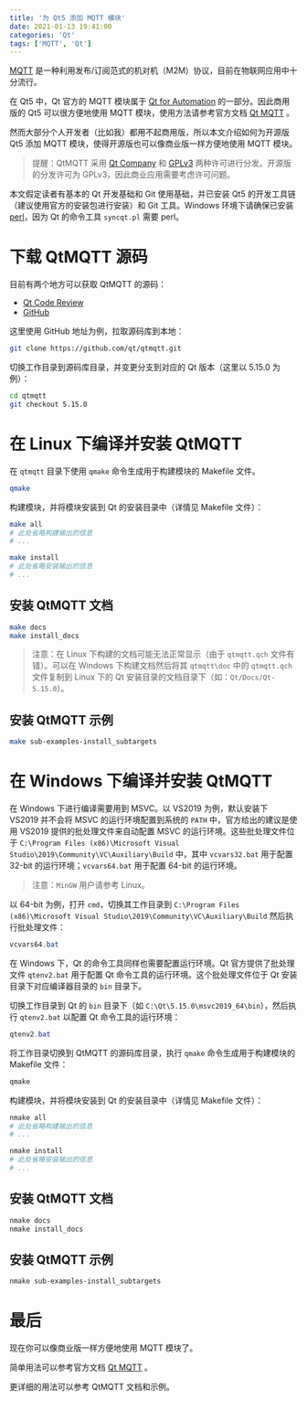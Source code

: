 ```yaml
---
title: '为 Qt5 添加 MQTT 模块'
date: 2021-01-13 19:41:00
categories: 'Qt'
tags: ['MQTT', 'Qt']
---
```


[MQTT](http://mqtt.org/) 是一种利用发布/订阅范式的机对机（M2M）协议，目前在物联网应用中十分流行。

在 Qt5 中，Qt 官方的 MQTT 模块属于 [Qt for Automation](https://doc.qt.io/QtForAutomation/index.html) 的一部分。因此商用版的 Qt5 可以很方便地使用 MQTT 模块，使用方法请参考官方文档 [Qt MQTT](https://doc.qt.io/QtMQTT/index.html) 。

然而大部分个人开发者（比如我）都用不起商用版，所以本文介绍如何为开源版 Qt5 添加 MQTT 模块，使得开源版也可以像商业版一样方便地使用 MQTT 模块。

> 提醒：QtMQTT 采用 [Qt Company](https://www.qt.io/company) 和 [GPLv3](https://www.gnu.org/licenses/gpl-3.0.html) 两种许可进行分发。开源版的分发许可为 GPLv3，因此商业应用需要考虑许可问题。

本文假定读者有基本的 Qt 开发基础和 Git 使用基础，并已安装 Qt5 的开发工具链（建议使用官方的安装包进行安装）和 Git 工具。Windows 环境下请确保已安装 [perl](https://www.perl.org/)，因为 Qt 的命令工具 `syncqt.pl` 需要 perl。

# 下载 QtMQTT 源码

目前有两个地方可以获取 QtMQTT 的源码：

* [Qt Code Review](https://codereview.qt-project.org/admin/repos/qt%2Fqtmqtt)
* [GitHub](https://github.com/qt/qtmqtt)

这里使用 GitHub 地址为例，拉取源码库到本地：

```bash
git clone https://github.com/qt/qtmqtt.git
```

切换工作目录到源码库目录，并变更分支到对应的 Qt 版本（这里以 5.15.0 为例）：

```bash
cd qtmqtt
git checkout 5.15.0
```

# 在 Linux 下编译并安装 QtMQTT

在 `qtmqtt` 目录下使用 `qmake` 命令生成用于构建模块的 Makefile 文件。

```bash
qmake
```

构建模块，并将模块安装到 Qt 的安装目录中（详情见 Makefile 文件）：

```bash
make all
# 此处省略构建输出的信息
# ...

make install
# 此处省略安装输出的信息
# ...
```

## 安装 QtMQTT 文档

```bash
make docs
make install_docs
```

> 注意：在 Linux 下构建的文档可能无法正常显示（由于 `qtmqtt.qch` 文件有错）。可以在 Windows 下构建文档然后将其 `qtmqtt\doc` 中的 `qtmqtt.qch` 文件复制到 Linux 下的 Qt 安装目录的文档目录下（如：`Qt/Docs/Qt-5.15.0`）。

## 安装 QtMQTT 示例

```bash
make sub-examples-install_subtargets
```

# 在 Windows 下编译并安装 QtMQTT

在 Windows 下进行编译需要用到 MSVC。以 VS2019 为例，默认安装下 VS2019 并不会将 MSVC 的运行环境配置到系统的 `PATH` 中，官方给出的建议是使用 VS2019 提供的批处理文件来自动配置 MSVC 的运行环境。这些批处理文件位于 `C:\Program Files (x86)\Microsoft Visual Studio\2019\Community\VC\Auxiliary\Build` 中，其中 `vcvars32.bat` 用于配置 32-bit 的运行环境；`vcvars64.bat` 用于配置 64-bit 的运行环境。

> 注意：`MinGW` 用户请参考 Linux。

以 64-bit 为例，打开 `cmd`，切换其工作目录到 `C:\Program Files (x86)\Microsoft Visual Studio\2019\Community\VC\Auxiliary\Build` 然后执行批处理文件：

```powershell
vcvars64.bat
```

在 Windows 下，Qt 的命令工具同样也需要配置运行环境。Qt 官方提供了批处理文件 `qtenv2.bat` 用于配置 Qt 命令工具的运行环境。这个批处理文件位于 Qt 安装目录下对应编译器目录的 `bin` 目录下。

切换工作目录到 Qt 的 `bin` 目录下（如 `C:\Qt\5.15.0\msvc2019_64\bin`），然后执行 `qtenv2.bat` 以配置 Qt 命令工具的运行环境：

```powershell
qtenv2.bat
```

将工作目录切换到 QtMQTT 的源码库目录，执行 `qmake` 命令生成用于构建模块的 Makefile 文件：

```powershell
qmake
```

构建模块，并将模块安装到 Qt 的安装目录中（详情见 Makefile 文件）：

```powershell
nmake all
# 此处省略构建输出的信息
# ...

nmake install
# 此处省略安装输出的信息
# ...
```

## 安装 QtMQTT 文档

```powershell
nmake docs
nmake install_docs
```

## 安装 QtMQTT 示例

```powershell
nmake sub-examples-install_subtargets
```

# 最后

现在你可以像商业版一样方便地使用 MQTT 模块了。

简单用法可以参考官方文档 [Qt MQTT](https://doc.qt.io/QtMQTT/index.html) 。

更详细的用法可以参考 QtMQTT 文档和示例。
